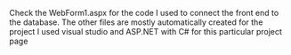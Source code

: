 Check the WebForm1.aspx for the code I used to connect the front end to the database. The other files are mostly automatically created for the project
I used visual studio and ASP.NET with C# for this particular project page
